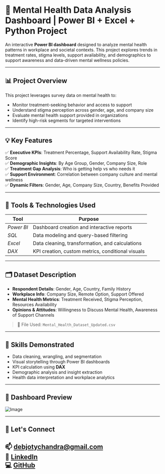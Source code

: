 # 🧠 Mental Health Data Analysis Dashboard | Power BI + Excel + Python Project

An interactive **Power BI dashboard** designed to analyze mental health patterns in workplace and societal contexts. This project explores trends in treatment rates, stigma levels, support availability, and demographics to support awareness and data-driven mental wellness policies.

---

## 📊 Project Overview

This project leverages survey data on mental health to:

- Monitor treatment-seeking behavior and access to support
- Understand stigma perception across gender, age, and company size
- Evaluate mental health support provided in organizations
- Identify high-risk segments for targeted interventions

---

## 💡 Key Features

✅ **Executive KPIs**: Treatment Percentage, Support Availability Rate, Stigma Score  
✅ **Demographic Insights**: By Age Group, Gender, Company Size, Role  
✅ **Treatment Gap Analysis**: Who is getting help vs who needs it  
✅ **Support Environment**: Correlation between company culture and mental wellness  
✅ **Dynamic Filters**: Gender, Age, Company Size, Country, Benefits Provided

---

## 🧰 Tools & Technologies Used

| Tool         | Purpose                                        |
|--------------|------------------------------------------------|
| *Power BI*   | Dashboard creation and interactive reports     |
| *SQL*        | Data modeling and query-based filtering        |
| *Excel*      | Data cleaning, transformation, and calculations|
| *DAX*        | KPI creation, custom metrics, conditional visuals |

---

## 🗂 Dataset Description

- **Respondent Details**: Gender, Age, Country, Family History  
- **Workplace Info**: Company Size, Remote Option, Support Offered  
- **Mental Health Metrics**: Treatment Received, Stigma Perception, Resources Availability  
- **Opinions & Attitudes**: Willingness to Discuss Mental Health, Awareness of Support Channels  

> 📁 File Used: `Mental_Health_Dataset_Updated.csv`

---

## 🧠 Skills Demonstrated

- Data cleaning, wrangling, and segmentation  
- Visual storytelling through Power BI dashboards  
- KPI calculation using **DAX**  
- Demographic analysis and insight extraction  
- Health data interpretation and workplace analytics  

---

## 📸 Dashboard Preview

![Image](https://github.com/user-attachments/assets/64b92f4d-d02a-49c5-b28b-908dfaeffaff)


---

## 🔗 Let's Connect

📫 debjotychandra@gmail.com  
🔗 [LinkedIn](https://www.linkedin.com/in/debjoty-chandra)  
💻 [GitHub](https://github.com/Debjoty)
---
